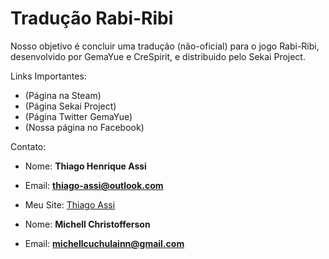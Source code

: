 # Tradução Rabi-Ribi
Nosso objetivo é concluir uma tradução (não-oficial) para o jogo Rabi-Ribi, desenvolvido por GemaYue e CreSpirit, e distribuido pelo Sekai Project.

Links Importantes:
- (Página na Steam)
- (Página Sekai Project)
- (Página Twitter GemaYue)
- (Nossa página no Facebook)

Contato:
- Nome: **Thiago Henrique Assi**
- Email: **thiago-assi@outlook.com**
- Meu Site: [Thiago Assi](https://thiago-assi.000webhostapp.com)

- Nome: **Michell Christofferson**
- Email: **michellcuchulainn@gmail.com**
